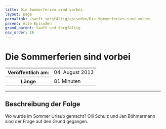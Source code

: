 ```yaml
---
title: Die Sommerferien sind vorbei
layout: page
permalink: /sanft-sorgfältig/episoden/Die-Sommerferien-sind-vorbei
parent: Alle Episoden
grand_parent: Sanft und Sorgfältig
nav_order: 26
---
```


# Die Sommerferien sind vorbei
<table class="resp-table dcf-table dcf-table-responsive dcf-table-bordered dcf-table-striped dcf-w-100%">
                    <tbody>
                        <tr>
                            <th scope="row">Veröffentlich am:</th>
                            <td data-label="Veröffentlich am:">04. August 2013</td>
                        </tr>
                        <tr>
                            <th scope="row">Länge </th>
                            <td data-label="Länge ">81 Minuten</td>
                        </tr></tbody>
                </table>

***

## Beschreibung der Folge

<div>
Wo wurde im Sommer Urlaub gemacht? Olli Schulz und Jan Böhmermann sind der Frage auf den Grund gegangen.  
</div>

